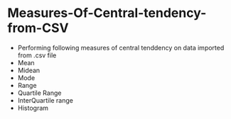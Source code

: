 # Measures-Of-Central-tendency-from-CSV
- Performing  following measures of central tenddency on data imported from .csv file
- Mean
- Midean
- Mode
- Range
- Quartile Range
- InterQuartile range
- Histogram